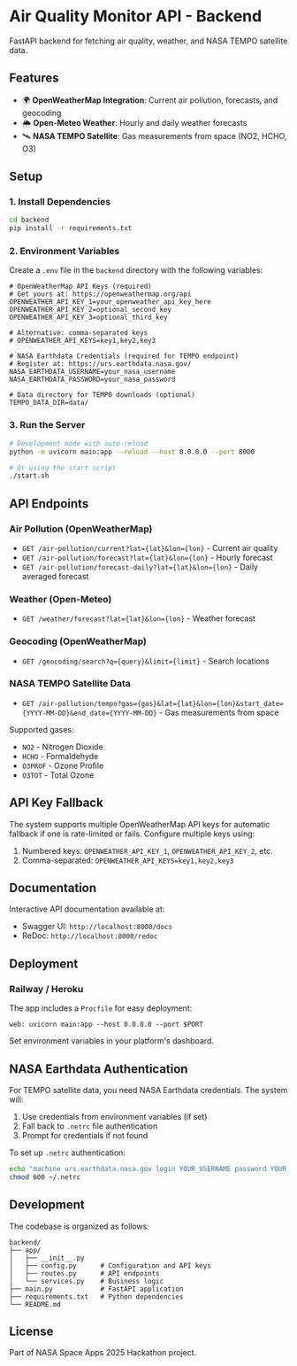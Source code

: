 # Air Quality Monitor API - Backend

FastAPI backend for fetching air quality, weather, and NASA TEMPO satellite data.

## Features

- 🌍 **OpenWeatherMap Integration**: Current air pollution, forecasts, and geocoding
- 🌦️ **Open-Meteo Weather**: Hourly and daily weather forecasts
- 🛰️ **NASA TEMPO Satellite**: Gas measurements from space (NO2, HCHO, O3)

## Setup

### 1. Install Dependencies

```bash
cd backend
pip install -r requirements.txt
```

### 2. Environment Variables

Create a `.env` file in the `backend` directory with the following variables:

```env
# OpenWeatherMap API Keys (required)
# Get yours at: https://openweathermap.org/api
OPENWEATHER_API_KEY_1=your_openweather_api_key_here
OPENWEATHER_API_KEY_2=optional_second_key
OPENWEATHER_API_KEY_3=optional_third_key

# Alternative: comma-separated keys
# OPENWEATHER_API_KEYS=key1,key2,key3

# NASA Earthdata Credentials (required for TEMPO endpoint)
# Register at: https://urs.earthdata.nasa.gov/
NASA_EARTHDATA_USERNAME=your_nasa_username
NASA_EARTHDATA_PASSWORD=your_nasa_password

# Data directory for TEMPO downloads (optional)
TEMPO_DATA_DIR=data/
```

### 3. Run the Server

```bash
# Development mode with auto-reload
python -m uvicorn main:app --reload --host 0.0.0.0 --port 8000

# Or using the start script
./start.sh
```

## API Endpoints

### Air Pollution (OpenWeatherMap)

- `GET /air-pollution/current?lat={lat}&lon={lon}` - Current air quality
- `GET /air-pollution/forecast?lat={lat}&lon={lon}` - Hourly forecast
- `GET /air-pollution/forecast-daily?lat={lat}&lon={lon}` - Daily averaged forecast

### Weather (Open-Meteo)

- `GET /weather/forecast?lat={lat}&lon={lon}` - Weather forecast

### Geocoding (OpenWeatherMap)

- `GET /geocoding/search?q={query}&limit={limit}` - Search locations

### NASA TEMPO Satellite Data

- `GET /air-pollution/tempo?gas={gas}&lat={lat}&lon={lon}&start_date={YYYY-MM-DD}&end_date={YYYY-MM-DD}` - Gas measurements from space

Supported gases:
- `NO2` - Nitrogen Dioxide
- `HCHO` - Formaldehyde
- `O3PROF` - Ozone Profile
- `O3TOT` - Total Ozone

## API Key Fallback

The system supports multiple OpenWeatherMap API keys for automatic fallback if one is rate-limited or fails. Configure multiple keys using:

1. Numbered keys: `OPENWEATHER_API_KEY_1`, `OPENWEATHER_API_KEY_2`, etc.
2. Comma-separated: `OPENWEATHER_API_KEYS=key1,key2,key3`

## Documentation

Interactive API documentation available at:
- Swagger UI: `http://localhost:8000/docs`
- ReDoc: `http://localhost:8000/redoc`

## Deployment

### Railway / Heroku

The app includes a `Procfile` for easy deployment:

```
web: uvicorn main:app --host 0.0.0.0 --port $PORT
```

Set environment variables in your platform's dashboard.

## NASA Earthdata Authentication

For TEMPO satellite data, you need NASA Earthdata credentials. The system will:
1. Use credentials from environment variables (if set)
2. Fall back to `.netrc` file authentication
3. Prompt for credentials if not found

To set up `.netrc` authentication:

```bash
echo "machine urs.earthdata.nasa.gov login YOUR_USERNAME password YOUR_PASSWORD" >> ~/.netrc
chmod 600 ~/.netrc
```

## Development

The codebase is organized as follows:

```
backend/
├── app/
│   ├── __init__.py
│   ├── config.py      # Configuration and API keys
│   ├── routes.py      # API endpoints
│   └── services.py    # Business logic
├── main.py            # FastAPI application
├── requirements.txt   # Python dependencies
└── README.md
```

## License

Part of NASA Space Apps 2025 Hackathon project.

